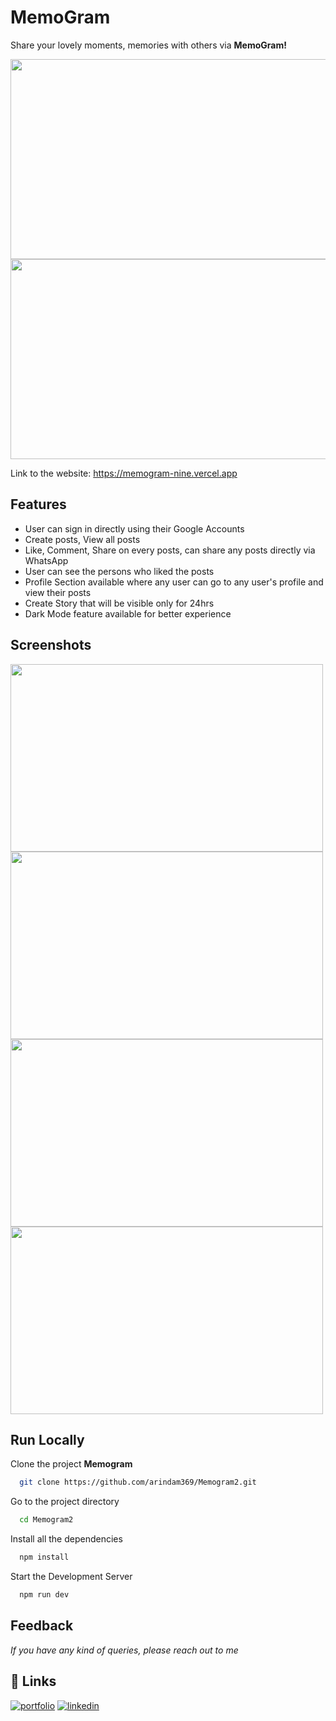 
# MemoGram

Share your lovely moments, memories with others via **MemoGram!**

<img src="https://user-images.githubusercontent.com/92720594/234384319-d64d9460-6030-4fb7-bda2-9e0bbb6806cd.gif" data-canonical-src="https://user-images.githubusercontent.com/92720594/234384319-d64d9460-6030-4fb7-bda2-9e0bbb6806cd.gif" width="575" height="320" />
<br/>
<img src="https://user-images.githubusercontent.com/92720594/234396362-67615445-9e46-467b-812b-d52941627918.gif" data-canonical-src="https://user-images.githubusercontent.com/92720594/234396362-67615445-9e46-467b-812b-d52941627918.gif" width="575" height="320" />

Link to the website: https://memogram-nine.vercel.app



## Features

- User can sign in directly using their Google Accounts
- Create posts, View all posts
- Like, Comment, Share on every posts, can share any posts directly via WhatsApp
- User can see the persons who liked the posts
- Profile Section available where any user can go to any user's profile and view their posts
- Create Story that will be visible only for 24hrs
- Dark Mode feature available for better experience



## Screenshots

<img src="https://user-images.githubusercontent.com/92720594/234478801-035636a5-9bf8-4f5a-8728-755bdba72b51.png" data-canonical-src="https://user-images.githubusercontent.com/92720594/234478801-035636a5-9bf8-4f5a-8728-755bdba72b51.png" width="500" height="300" />
<br/>
<img src="https://user-images.githubusercontent.com/92720594/234478811-a33b6c25-84bd-44fb-b42f-e0b68f09697f.png" data-canonical-src="https://user-images.githubusercontent.com/92720594/234478811-a33b6c25-84bd-44fb-b42f-e0b68f09697f.png" width="500" height="300" />
<br/>
<img src="https://user-images.githubusercontent.com/92720594/234478964-7e82268d-3fe7-45bb-a92d-43adbba6e388.png" data-canonical-src="https://user-images.githubusercontent.com/92720594/234478964-7e82268d-3fe7-45bb-a92d-43adbba6e388.png" width="500" height="300" />
<br/>
<img src="https://user-images.githubusercontent.com/92720594/234478971-db0f4c41-f788-4b04-9c9f-b6bb39086939.png" data-canonical-src="https://user-images.githubusercontent.com/92720594/234478971-db0f4c41-f788-4b04-9c9f-b6bb39086939.png" width="500" height="300" />



## Run Locally

Clone the project **Memogram**

```bash
  git clone https://github.com/arindam369/Memogram2.git
```

Go to the project directory

```bash
  cd Memogram2
```

Install all the dependencies

```bash
  npm install
```

Start the Development Server

```bash
  npm run dev
```


## Feedback

*If you have any kind of queries, please reach out to me*


## 🔗 Links
[![portfolio](https://img.shields.io/badge/my_portfolio-000?style=for-the-badge&logo=ko-fi&logoColor=white)](https://arindam369.netlify.app)
[![linkedin](https://img.shields.io/badge/linkedin-0A66C2?style=for-the-badge&logo=linkedin&logoColor=white)](https://www.linkedin.com/in/arindam369)
